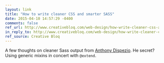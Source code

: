 ```yaml
---
layout: link
title: "How to write cleaner CSS and smarter SASS"
date: 2015-04-10 14:57:29 -0400
comments: false
ref_url: http://www.creativebloq.com/web-design/how-write-cleaner-css-and-smarter-sass-41514637
in_reply_to: http://www.creativebloq.com/web-design/how-write-cleaner-css-and-smarter-sass-41514637
ref_source: Creative Bloq
---
```


A few thoughts on cleaner Sass output from [Anthony Dispezio](http://twitter.com/@adispezio). He secret? Using generic mixins in concert with `@extend`.
